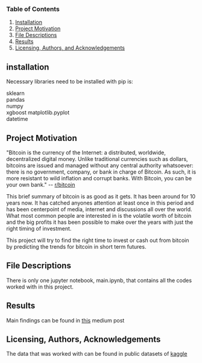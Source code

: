 ### Table of Contents

1. [Installation](#installation)
2. [Project Motivation](#motivation)
3. [File Descriptions](#files)
4. [Results](#results)
5. [Licensing, Authors, and Acknowledgements](#licensing)

## installation <a name="installation"></a>
Necessary libraries need to be installed with pip is:

sklearn  
pandas  
numpy  
xgboost
matplotlib.pyplot  
datetime

## Project Motivation <a name="motivation"></a>
"Bitcoin is the currency of the Internet: a distributed, worldwide, decentralized digital money. Unlike traditional currencies such as dollars, bitcoins are issued and managed without any central authority whatsoever: there is no government, company, or bank in charge of Bitcoin. As such, it is more resistant to wild inflation and corrupt banks. With Bitcoin, you can be your own bank." -- [r/bitcoin](https://www.reddit.com/r/Bitcoin/)

This brief summary of bitcoin is as good as it gets. It has been around for 10 years now. It has catched anyones attention at least once in this period and has been centerpoint of media, internet and discussions all over the world. What most common people are interested in is the volatile worth of bitcoin and the big profits it has been possible to make over the years with just the right timing of investment.

This project will try to find the right time to invest or cash out from bitcoin by predicting the trends for bitcoin in short term futures. 


## File Descriptions <a name="files"></a>
There is only one jupyter notebook, main.ipynb, that contains all the codes worked with in this project.

## Results<a name="results"></a>
Main findings can be found in [this]() medium post


## Licensing, Authors, Acknowledgements<a name="licensing"></a>
The data that was worked with can be found in public datasets of [kaggle](https://www.kaggle.com/mczielinski/bitcoin-historical-data)
